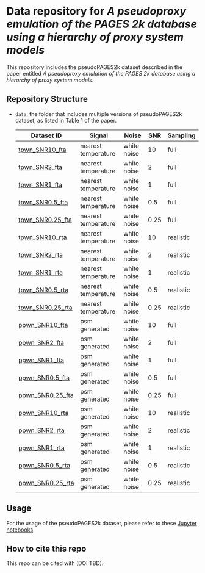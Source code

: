 # Data repository for *A pseudoproxy emulation of the PAGES 2k database using a hierarchy of proxy system models*

This repository includes the pseudoPAGES2k dataset described in the paper entitled *A pseudoproxy emulation of the PAGES 2k database using a hierarchy of proxy system models*.

## Repository Structure

+ `data`: the folder that includes multiple versions of pseudoPAGES2k dataset, as listed in Table 1 of the paper.

    | Dataset ID                                     | Signal              | Noise       | SNR  | Sampling  |
    |------------------------------------------------|---------------------|-------------|------|-----------|
    | [tpwn_SNR10_fta](./data/tpwn_SNR10_fta.nc)     | nearest temperature | white noise | 10   | full      |
    | [tpwn_SNR2_fta](./data/tpwn_SNR2_fta.nc)       | nearest temperature | white noise | 2    | full      |
    | [tpwn_SNR1_fta](./data/tpwn_SNR1_fta.nc)       | nearest temperature | white noise | 1    | full      |
    | [tpwn_SNR0.5_fta](./data/tpwn_SNR0.5_fta.nc)   | nearest temperature | white noise | 0.5  | full      |
    | [tpwn_SNR0.25_fta](./data/tpwn_SNR0.25_fta.nc) | nearest temperature | white noise | 0.25 | full      |
    | [tpwn_SNR10_rta](./data/tpwn_SNR10_rta.nc)     | nearest temperature | white noise | 10   | realistic |
    | [tpwn_SNR2_rta](./data/tpwn_SNR2_rta.nc)       | nearest temperature | white noise | 2    | realistic |
    | [tpwn_SNR1_rta](./data/tpwn_SNR1_rta.nc)       | nearest temperature | white noise | 1    | realistic |
    | [tpwn_SNR0.5_rta](./data/tpwn_SNR0.5_rta.nc)   | nearest temperature | white noise | 0.5  | realistic |
    | [tpwn_SNR0.25_rta](./data/tpwn_SNR0.25_rta.nc) | nearest temperature | white noise | 0.25 | realistic |
    | [ppwn_SNR10_fta](./data/ppwn_SNR10_fta.nc)     | psm generated       | white noise | 10   | full      |
    | [ppwn_SNR2_fta](./data/ppwn_SNR2_fta.nc)       | psm generated       | white noise | 2    | full      |
    | [ppwn_SNR1_fta](./data/ppwn_SNR1_fta.nc)       | psm generated       | white noise | 1    | full      |
    | [ppwn_SNR0.5_fta](./data/ppwn_SNR0.5_fta.nc)   | psm generated       | white noise | 0.5  | full      |
    | [ppwn_SNR0.25_fta](./data/ppwn_SNR0.25_fta.nc) | psm generated       | white noise | 0.25 | full      |
    | [ppwn_SNR10_rta](./data/ppwn_SNR10_rta.nc)     | psm generated       | white noise | 10   | realistic |
    | [ppwn_SNR2_rta](./data/ppwn_SNR2_rta.nc)       | psm generated       | white noise | 2    | realistic |
    | [ppwn_SNR1_rta](./data/ppwn_SNR1_rta.nc)       | psm generated       | white noise | 1    | realistic |
    | [ppwn_SNR0.5_rta](./data/ppwn_SNR0.5_rta.nc)   | psm generated       | white noise | 0.5  | realistic |
    | [ppwn_SNR0.25_rta](./data/ppwn_SNR0.25_rta.nc) | psm generated       | white noise | 0.25 | realistic |

## Usage

For the usage of the pseudoPAGES2k dataset, please refer to these [Jupyter notebooks](https://fzhu2e.github.io/cfr/ug-pp2k.html).

## How to cite this repo
This repo can be cited with (DOI TBD).